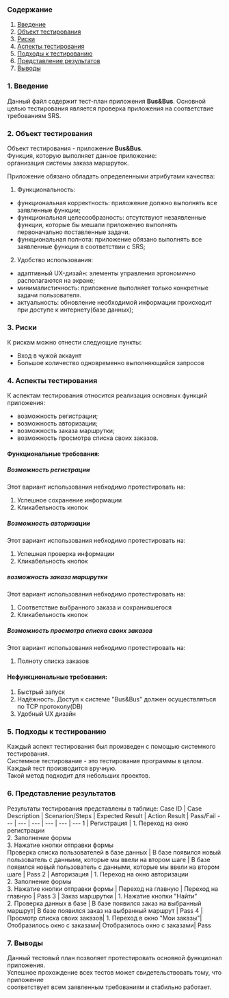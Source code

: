 ### Содержание
  1. [Введение](#1)
  2. [Объект тестирования](#2)
  3. [Риски](#3)
  4. [Аспекты тестирования](#4)<br>
  5. [Подходы к тестированию](#5)
  6. [Представление результатов](#6)
  7. [Выводы](#7)

<a name="1"></a>
### 1. Введение
  Данный файл содержит тест-план приложения **Bus&Bus**. Основной целью тестирования является
  проверка приложения на соответствие требованиям SRS.

<a name="2"></a>
### 2. Объект тестирования
Объект тестирования -  приложение **Bus&Bus**.  
Функция, которую выполняет данное приложение:  
организация системы заказа маршруток.  

Приложение обязано обладать определенными атрибутами качества: 
   
1. Функциональность:
+ функциональная корректность: приложение должно выполнять все заявленные функции;
+ функциональная целесообразность: отсутствуют незаявленные функции, которые бы мешали приложению выполнять первоначально поставленные задачи.
+ функциональная полнота: приложение обязано выполнять все заявленные функции в соответствии с SRS;

2. Удобство использования:  
+ адаптивный UX-дизайн: элементы управления эргономично располагаются на экране;  
+ минималистичность: приложение выполняет только конкретные задачи пользователя.
+ актуальность: обновление необходимой информации происходит при доступе к интернету(базе данных);  
  
<a name="3"></a>
### 3. Риски
К рискам можно отнести следующие пункты:
* Вход в чужой аккаунт
* Большое количество одновременно выполняющийся запросов

<a name="4"></a>
### 4. Аспекты тестирования
К аспектам тестирования относится реализация основных функций приложения:
* возможность регистрации;
* возможность авторизации;
* возможность заказа маршрутки;
* возможность просмотра списка своих заказов.

#### Функциональные требования:

##### Возможность регистрации
Этот вариант использования небходимо протестировать на:
1. Успешное сохранение информации
2. Кликабельность кнопок

##### Возможность авторизации
Этот вариант использования небходимо протестировать на:
1. Успешная проверка информации
2. Кликабельность кнопок

##### возможность заказа маршрутки
Этот вариант использования небходимо протестировать на:
1. Соответствие выбранного заказа и сохранившегося
2. Кликабельность кнопок

##### Возможность просмотра списка своих заказов
Этот вариант использования небходимо протестировать на:   
1. Полноту списка заказов
#### Нефункциональные требования:
1. Быстрый запуск
2. Надёжность. Доступ к системе "Bus&Bus" должен осуществляться по TCP протоколу(DB)
2. Удобный UX дизайн  

<a name="5"></a>
### 5. Подходы к тестированию
Каждый аспект тестирования был произведен с помощью системного тестирования.  
Системное тестирование - это тестирование программы в целом.  
Каждый тест производится вручную.  
Такой метод подходит для небольших проектов.

<a name="6"></a>
### 6. Представление результатов
Результаты тестирования представлены в таблице:
Case ID | Case Description | Scenarion/Steps | Expected Result | Action Result | Pass/Fail
--- | --- | --- | --- | --- | ---
1 | Регистрация | 1. Переход на окно регистрации <br> 2. Заполнение формы <br> 3. Нажатие кнопки отправки формы <br> Проверка списка пользователей в базе данных | В базе появился новый пользователь с данными, которые мы ввели на втором шаге | В базе появился новый пользователь с данными, которые мы ввели на втором шаге | Pass
2 | Авторизация | 1. Переход на окно авторизации <br> 2. Заполнение формы <br> 3. Нажатие кнопки отправки формы | Переход на главную | Переход на главную | Pass
3 | Заказ маршрутки | 1. Нажатие кнопки "Найти" <br> 2. Проверка данных в базе | В базе появился заказ на выбранный маршрут| В базе появился заказ на выбранный маршрут | Pass
4 | Просмотр списка своих заказов| 1. Переход в окно "Мои заказы"| Отобразилось окно с заказами| Отобразилось окно с заказами| Pass

<a name="7"></a>
### 7. Выводы
Данный тестовый план позволяет протестировать основной функционал приложения.  
Успешное прохождение всех тестов может свидетельствовать тому, что приложение  
соответствует всем заявленным требованиям и стабильно работает.
